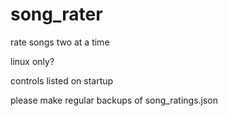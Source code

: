 # song_rater
rate songs two at a time

linux only?

controls listed on startup

please make regular backups of song_ratings.json
